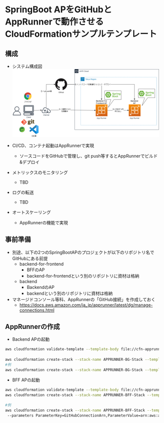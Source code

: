 # SpringBoot APをGitHubとAppRunnerで動作させるCloudFormationサンプルテンプレート

## 構成
* システム構成図
![システム構成](img/apprunner-github.png)


* CI/CD、コンテナ起動はAppRunnerで実現
    * ソースコードをGitHubで管理し、git push等するとAppRunnerでビルド&デプロイ
* メトリックスのモニタリング
    * TBD
* ログの転送
    * TBD
* オートスケーリング
    * AppRunnerの機能で実現

## 事前準備
* 別途、以下の2つのSpringBootAPのプロジェクトが以下のリポジトリ名でGitHubにある前提
  * backend-for-frontend
    * BFFのAP
    * backend-for-frontendという別のリポジトリに資材は格納
  * backend
    * BackendのAP
    * backendという別のリポジトリに資材は格納
* マネージドコンソール等科、AppRunnerの「GitHub接続」を作成しておく
    * https://docs.aws.amazon.com/ja_jp/apprunner/latest/dg/manage-connections.html    

## AppRunnerの作成
* Backend APの起動
```sh
aws cloudformation validate-template --template-body file://cfn-apprunner-backend.yaml

aws cloudformation create-stack --stack-name APPRUNNER-BG-Stack --template-body file://cfn-apprunner-backend.yaml ParameterKey=GitHubConnectionArn,ParameterValue=(GitHub接続のARN)ParameterKey=GitHubRepositoryUrl,ParameterValue=(GitHubのリポジトリのURL) 
#例
aws cloudformation create-stack --stack-name APPRUNNER-BG-Stack --template-body file://cfn-apprunner-backend.yaml --parameters ParameterKey=GitHubConnectionArn,ParameterValue=arn:aws:apprunner:ap-northeast-1:999999999999:connection/apprunner-example-connection/XXXXXXXXXXXXXXXXXXXXXXXXXXXXXXXX ParameterKey=GitHubRepositoryUrl,ParameterValue=https://github.com/xxxxx/backend
```

* BFF APの起動
```sh
aws cloudformation validate-template --template-body file://cfn-apprunner-bff.yaml
aws cloudformation create-stack --stack-name APPRUNNER-BFF-Stack --template-body  file://cfn-apprunner-bff.yaml ParameterKey=GitHubConnectionArn,ParameterValue=(GitHub接続のARN)ParameterKey=GitHubRepositoryUrl,ParameterValue=(GitHubのリポジトリのURL) 

#例
aws cloudformation create-stack --stack-name APPRUNNER-BFF-Stack --template-body  file://cfn-apprunner-bff.yaml 
 --parameters ParameterKey=GitHubConnectionArn,ParameterValue=arn:aws:apprunner:ap-northeast-1:999999999999:connection/apprunner-example-connection/XXXXXXXXXXXXXXXXXXXXXXXXXXXXXXXX ParameterKey=GitHubRepositoryUrl,ParameterValue=https://github.com/xxxxx/backend-for-frontend
```
